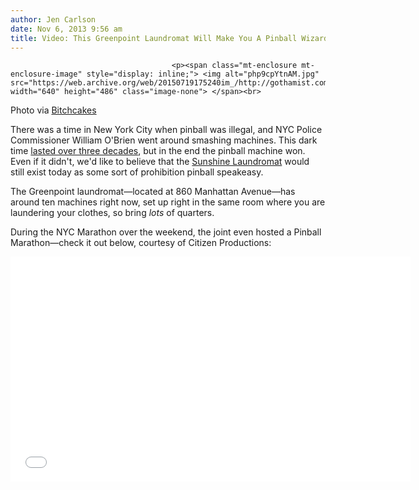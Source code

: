 ```yaml
---
author: Jen Carlson
date: Nov 6, 2013 9:56 am
title: Video: This Greenpoint Laundromat Will Make You A Pinball Wizard
---
```


	
										<p><span class="mt-enclosure mt-enclosure-image" style="display: inline;"> <img alt="php9cpYtnAM.jpg" src="https://web.archive.org/web/20150719175240im_/http://gothamist.com/attachments/arts_jen/php9cpYtnAM.jpg" width="640" height="486" class="image-none"> </span><br>
<span class="photo_caption">Photo via <a href="https://web.archive.org/web/20150719175240/http://www.flickr.com/photos/bitchcakes/6502978863/">Bitchcakes</a></span></p>

<p>There was a time in New York City when pinball was illegal, and NYC Police Commissioner William O&apos;Brien went around smashing machines. This dark time <a href="https://web.archive.org/web/20150719175240/http://gothamist.com/2012/01/08/did_you_know_pinball_was_illegal_in.php">lasted over three decades</a>, but in the end the pinball machine won. Even if it didn&apos;t, we&apos;d like to believe that the <a href="https://web.archive.org/web/20150719175240/https://www.facebook.com/SunshineLaundromat">Sunshine Laundromat</a> would still exist today as some sort of prohibition pinball speakeasy. </p>

<p>The Greenpoint laundromat&#x2014;located at 860 Manhattan Avenue&#x2014;has around ten machines right now, set up right in the same room where you are laundering your clothes, so bring <em>lots</em> of quarters.</p>

<p>During the NYC Marathon over the weekend, the joint even hosted a Pinball Marathon&#x2014;check it out below, courtesy of Citizen Productions:</p>

<p><iframe src="//web.archive.org/web/20150719175240if_/http://player.vimeo.com/video/78574395" width="640" height="360" frameborder="0" webkitallowfullscreen="" mozallowfullscreen="" allowfullscreen></iframe> </p><p></p>					
										
									
				